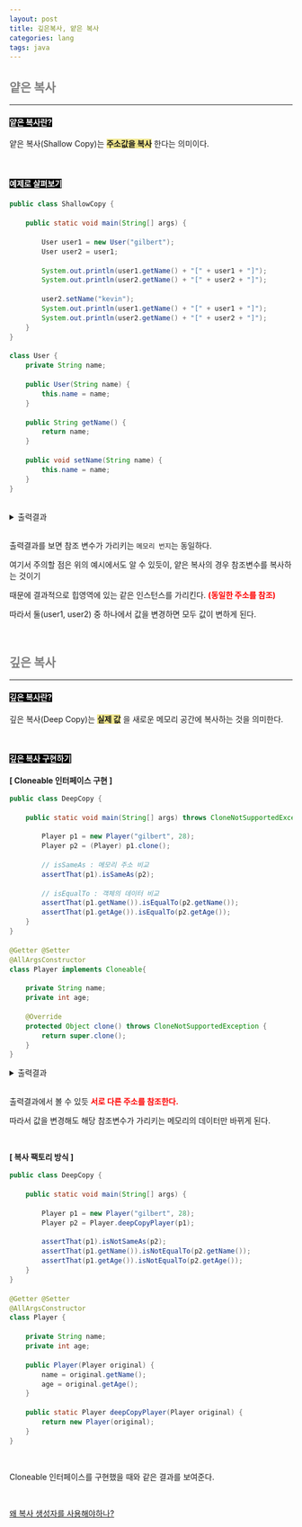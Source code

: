 ```yaml
---
layout: post
title: 깊은복사, 얕은 복사
categories: lang
tags: java
---
```


## <span style="color:gray">얕은 복사</span>

---

#### <span style="background-color:black; color:white">얕은 복사란?</span>

얕은 복사(Shallow Copy)는 **<span style="background-color:#F0E68C">주소값을 복사</span>** 한다는 의미이다.

<br>

#### <span style="background-color:black; color:white">예제로 살펴보기</span>

```java
public class ShallowCopy {

    public static void main(String[] args) {

        User user1 = new User("gilbert");
        User user2 = user1;

        System.out.println(user1.getName() + "[" + user1 + "]");
        System.out.println(user2.getName() + "[" + user2 + "]");

        user2.setName("kevin");
        System.out.println(user1.getName() + "[" + user1 + "]");
        System.out.println(user2.getName() + "[" + user2 + "]");
    }
}

class User {
    private String name;

    public User(String name) {
        this.name = name;
    }

    public String getName() {
        return name;
    }

    public void setName(String name) {
        this.name = name;
    }
}
```

<br>

<details>
<summary>출력결과</summary>
<div markdown="1">

<img src = "/assets/img/java/얕은복사.png">

</div>
</details>

<br>

출력결과를 보면 참조 변수가 가리키는 `메모리 번지`는 동일하다.

여기서 주의할 점은 위의 예시에서도 알 수 있듯이, 얕은 복사의 경우 참조변수를 복사하는 것이기 

때문에 결과적으로 힙영역에 있는 같은 인스턴스를 가리킨다. **<span style="color:red">(동일한 주소를 참조)</span>**

따라서 둘(user1, user2) 중 하나에서 값을 변경하면 모두 값이 변하게 된다.

<br>

## <span style="color:gray">깊은 복사</span>

---

#### <span style="background-color:black; color:white">깊은 복사란?</span>

깊은 복사(Deep Copy)는 **<span style="background-color:#F0E68C">실제 값</span>** 을 새로운 메모리 공간에 복사하는 것을 의미한다.

<br>

#### <span style="background-color:black; color:white">깊은 복사 구현하기</span>

**[ Cloneable 인터페이스 구현 ]**

```java
public class DeepCopy {

    public static void main(String[] args) throws CloneNotSupportedException {

        Player p1 = new Player("gilbert", 28);
        Player p2 = (Player) p1.clone();

        // isSameAs : 메모리 주소 비교
        assertThat(p1).isSameAs(p2);    

        // isEqualTo : 객체의 데이터 비교
        assertThat(p1.getName()).isEqualTo(p2.getName());
        assertThat(p1.getAge()).isEqualTo(p2.getAge());
    }
}

@Getter @Setter
@AllArgsConstructor
class Player implements Cloneable{

    private String name;
    private int age;

    @Override
    protected Object clone() throws CloneNotSupportedException {
        return super.clone();
    }
}
```

<details>
<summary>출력결과</summary>
<div markdown="1">

<img src = "/assets/img/java/깊은복사.png">
<img src = "/assets/img/java/깊은복사2.png">
<img src = "/assets/img/java/깊은복사3.png">

</div>
</details>

<br>

출력결과에서 볼 수 있듯 **<span style="color:red">서로 다른 주소를 참조한다.</span>**

따라서 값을 변경해도 해당 참조변수가 가리키는 메모리의 데이터만 바뀌게 된다.

<br>

**[ 복사 팩토리 방식 ]**

```java
public class DeepCopy {

    public static void main(String[] args) {

        Player p1 = new Player("gilbert", 28);
        Player p2 = Player.deepCopyPlayer(p1);

        assertThat(p1).isNotSameAs(p2);
        assertThat(p1.getName()).isNotEqualTo(p2.getName());
        assertThat(p1.getAge()).isNotEqualTo(p2.getAge());
    }
}

@Getter @Setter
@AllArgsConstructor
class Player {

    private String name;
    private int age;

    public Player(Player original) {
        name = original.getName();
        age = original.getAge();
    }

    public static Player deepCopyPlayer(Player original) {
        return new Player(original);
    }
}

```

<br>

Cloneable 인터페이스를 구현했을 때와 같은 결과를 보여준다.

<br>

<a href="https://zzang9ha.tistory.com/372" target="_blank">왜 복사 생성자를 사용해야하나?</a>

<br>

#### <span style="background-color:black; color:white"></span>

<br>

#### <span style="background-color:black; color:white"></span>

<br>